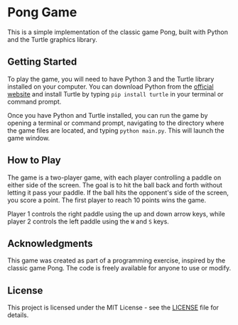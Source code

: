 # Pong Game

This is a simple implementation of the classic game Pong, built with Python and the Turtle graphics library.

## Getting Started

To play the game, you will need to have Python 3 and the Turtle library installed on your computer. You can download Python from the [official website](https://www.python.org/downloads/) and install Turtle by typing `pip install turtle` in your terminal or command prompt.

Once you have Python and Turtle installed, you can run the game by opening a terminal or command prompt, navigating to the directory where the game files are located, and typing `python main.py`. This will launch the game window.

## How to Play

The game is a two-player game, with each player controlling a paddle on either side of the screen. The goal is to hit the ball back and forth without letting it pass your paddle. If the ball hits the opponent's side of the screen, you score a point. The first player to reach 10 points wins the game.

Player 1 controls the right paddle using the up and down arrow keys, while player 2 controls the left paddle using the `W` and `S` keys.

## Acknowledgments

This game was created as part of a programming exercise, inspired by the classic game Pong. The code is freely available for anyone to use or modify.

## License

This project is licensed under the MIT License - see the [LICENSE](LICENSE) file for details.
